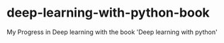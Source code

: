 # deep-learning-with-python-book
My Progress in Deep learning with the book 'Deep learning with python'
